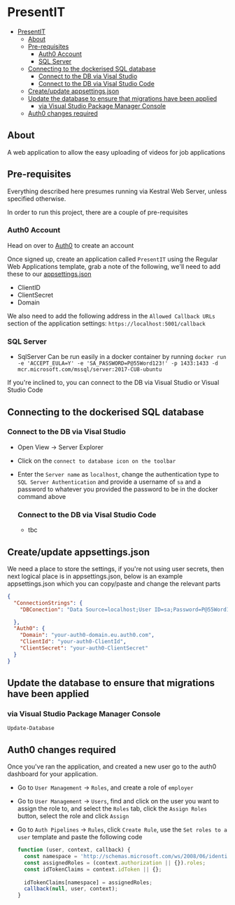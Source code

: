# PresentIT
- [PresentIT](#presentit)
  - [About](#about)
  - [Pre-requisites](#pre-requisites)
    - [Auth0 Account](#auth0-account)
    - [SQL Server](#sql-server)
  - [Connecting to the dockerised SQL database](#connecting-to-the-dockerised-sql-database)
    - [Connect to the DB via Visal Studio](#connect-to-the-db-via-visal-studio)
    - [Connect to the DB via Visal Studio Code](#connect-to-the-db-via-visal-studio-code)
  - [Create/update appsettings.json](#createupdate-appsettingsjson)
  - [Update the database to ensure that migrations have been applied](#update-the-database-to-ensure-that-migrations-have-been-applied)
    - [via Visual Studio Package Manager Console](#via-visual-studio-package-manager-console)
  - [Auth0 changes required](#auth0-changes-required)


## About

A web application to allow the easy uploading of videos for job applications

## Pre-requisites

Everything described here presumes running via Kestral Web Server, unless specified otherwise.

In order to run this project, there are a couple of pre-requisites

### Auth0 Account

Head on over to [Auth0](https://www.auth0.com) to create an account

Once signed up, create an application called `PresentIT` using the Regular Web Applications template, grab a note of the following, we'll need to add these to our [appsettings.json](#createupdate-appsettings.json)

- ClientID 
- ClientSecret
- Domain

We also need to add the following address in the `Allowed Callback URLs` section of the application settings: `https://localhost:5001/callback`
  
### SQL Server

- SqlServer 
  Can be run easily in a docker container by running `docker run -e 'ACCEPT_EULA=Y' -e 'SA_PASSWORD=P@55Word123!' -p 1433:1433 -d mcr.microsoft.com/mssql/server:2017-CU8-ubuntu
`

If you're inclined to, you can connect to the DB via Visual Studio or Visual Studio Code

## Connecting to the dockerised SQL database

  ### Connect to the DB via Visal Studio

- Open View -> Server Explorer
- Click on the `connect to database icon on the toolbar`
- Enter the `Server name` as `localhost`, change the authentication type to `SQL Server Authentication` and provide a username of `sa` and a password to whatever you provided the password to be in the docker command above
  
  ### Connect to the DB via Visal Studio Code
  - tbc
 

## Create/update appsettings.json

We need a place to store the settings, if you're not using user secrets, then next logical place is in appsettings.json, below is an example appsettings.json which you can copy/paste and change the relevant parts

```json
{
  "ConnectionStrings": {
    "DBConection": "Data Source=localhost;User ID=sa;Password=P@55Word123!"

  },
  "Auth0": {
    "Domain": "your-auth0-domain.eu.auth0.com",
    "ClientId": "your-auth0-ClientId",
    "ClientSecret": "your-auth0-ClientSecret"
  }
}
```

## Update the database to ensure that migrations have been applied

### via Visual Studio Package Manager Console
  `Update-Database`

## Auth0 changes required

Once you've ran the application, and created a new user go to the auth0 dashboard for your application.

- Go to `User Management` -> `Roles`, and create a role of `employer`
- Go to `User Management` -> `Users`, find and click on the user you want to assign the role to, and select the `Roles` tab, click the `Assign Roles` button, select the role and click `Assign`
- Go to `Auth Pipelines` -> `Rules`, click `Create Rule`, use the `Set roles to a user` template and paste the following code
  
  ```javascript
  function (user, context, callback) {
    const namespace = 'http://schemas.microsoft.com/ws/2008/06/identity/claims/roles';
    const assignedRoles = (context.authorization || {}).roles;
    const idTokenClaims = context.idToken || {};
    
    idTokenClaims[namespace] = assignedRoles;
    callback(null, user, context);
  }
  ```